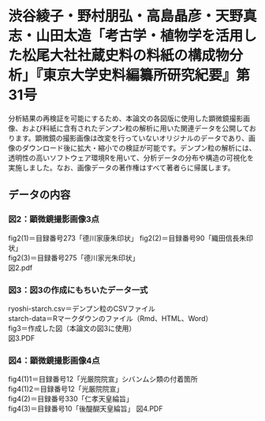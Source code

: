 # **渋谷綾子・野村朋弘・高島晶彦・天野真志・山田太造「考古学・植物学を活用した松尾大社社蔵史料の料紙の構成物分析」『東京大学史料編纂所研究紀要』第31号**  

分析結果の再検証を可能にするため、本論文の各図版に使用した顕微鏡撮影画像、および料紙に含有されたデンプン粒の解析に用いた関連データを公開しております。顕微鏡の撮影画像は改変を行っていないオリジナルのデータであり、画像のダウンロード後に拡大・縮小での検証が可能です。デンプン粒の解析には、透明性の高いソフトウェア環境Rを用いて、分析データの分布や構造の可視化を実施しました。なお、画像データの著作権はすべて著者らに帰属します。  

## データの内容

### 図2：顕微鏡撮影画像3点  

fig2(1)＝目録番号273「德川家康朱印状」
fig2(2)＝目録番号90「織田信長朱印状」  
fig2(3)＝目録番号275「德川家光朱印状」  
図2.pdf  

### 図3：図3の作成にもちいたデータ一式  

ryoshi-starch.csv＝デンプン粒のCSVファイル  
starch-data＝Rマークダウンのファイル（Rmd、HTML、Word）  
fig3＝作成した図（本論文の図3に使用）  
図3.PDF  

### 図4：顕微鏡撮影画像4点  

fig4(1)1＝目録番号12「光厳院院宣」シバンムシ類の付着箇所  
fig4(1)2＝目録番号12「光厳院院宣」  
fig4(2)＝目録番号330「仁孝天皇綸旨」  
fig4(3)＝目録番号10「後醍醐天皇綸旨」
図4.PDF
